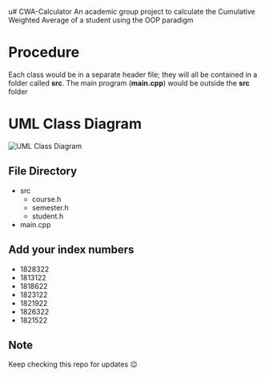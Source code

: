 u# CWA-Calculator
An academic group project to calculate the Cumulative Weighted Average of a student using the OOP paradigm 

# Procedure
Each class would be in a separate header file; they will all be contained in a folder called **src**.
The main program (**main.cpp**) would be outside the **src** folder

# UML Class Diagram
![UML Class Diagram](https://github.com/MrRyt247/CWA-Calculator/blob/main/CWA%20UML.jpg)

## File Directory
- src
  - course.h
  - semester.h
  - student.h
- main.cpp

## Add your index numbers
- 1828322
- 1813122
- 1818622
- 1823122
- 1821922
- 1826322
- 1821522
## Note
Keep checking this repo for updates 😉
